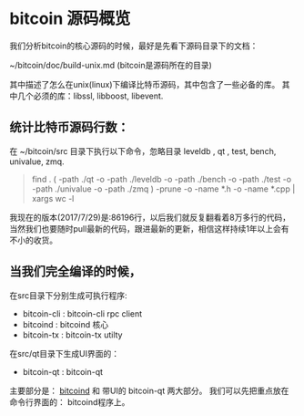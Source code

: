 # bitcoin 源码概览
我们分析bitcoin的核心源码的时候，最好是先看下源码目录下的文档：

\~/bitcoin/doc/build-unix.md (bitcoin是源码所在的目录)

其中描述了怎么在unix(linux)下编译比特币源码，其中包含了一些必备的库。
其中几个必须的库：libssl,  libboost, libevent.

## 统计比特币源码行数：
在 ~/bitcoin/src 目录下执行以下命令，忽略目录 leveldb , qt , test, bench, univalue, zmq.

>find . \( -path ./qt  -o -path ./leveldb  -o -path ./bench  -o -path ./test -o -path ./univalue -o -path ./zmq \) -prune -o -name \*.h -o -name \*.cpp | xargs wc -l

我现在的版本(2017/7/29)是:86196行，以后我们就反复翻看着8万多行的代码，当然我们也要随时pull最新的代码，跟进最新的更新，相信这样持续1年以上会有不小的收货。


## 当我们完全编译的时候，

在src目录下分别生成可执行程序:

* bitcoin-cli : bitcoin-cli rpc client
* bitcoind   :  bitcoind 核心
* bitcoin-tx :  bitcoin-tx utilty

在src/qt目录下生成UI界面的：
* bitcoin-qt :  bitcoin-qt

主要部分是： [bitcoind](/bitcoind.md/) 和 带UI的 bitcoin-qt 两大部分。
我们可以先把重点放在命令行界面的： bitcoind程序上。

